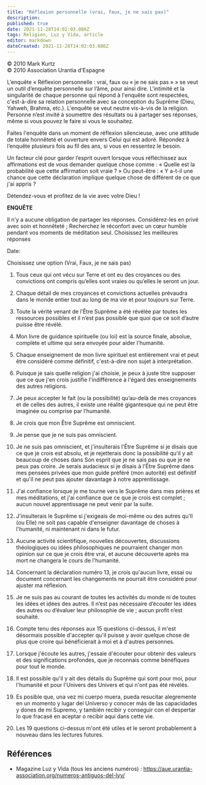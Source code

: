 ```yaml
---
title: "Réflexion personnelle (vrai, faux, je ne sais pas)"
description: 
published: true
date: 2021-11-28T14:02:03.086Z
tags: Religion, Luz y Vida, article
editor: markdown
dateCreated: 2021-11-28T14:02:03.086Z
---
```


<p class="v-card v-sheet theme--light gray lighten-3 px-2">© 2010 Mark Kurtz<br>© 2010 Association Urantia d'Espagne</p>


L’enquête « Réflexion personnelle : vrai, faux ou « je ne sais pas » » se veut un outil d’enquête personnelle sur l’âme, pour ainsi dire. L'intimité et la singularité de chaque personne qui répond à l'enquête sont respectées, c'est-à-dire sa relation personnelle avec sa conception du Suprême (Dieu, Yahweh, Brahma, etc.). L'enquête se veut neutre vis-à-vis de la religion. Personne n’est invité à soumettre des résultats ou à partager ses réponses, même si vous pouvez le faire si vous le souhaitez.

Faites l'enquête dans un moment de réflexion silencieuse, avec une attitude de totale honnêteté et ouverture envers Celui qui est adoré. Répondez à l’enquête plusieurs fois au fil des ans, si vous en ressentez le besoin.

Un facteur clé pour garder l’esprit ouvert lorsque vous réfléchissez aux affirmations est de vous demander quelque chose comme : « Quelle est la probabilité que cette affirmation soit vraie ? » Ou peut-être : « Y a-t-il une chance que cette déclaration implique quelque chose de différent de ce que j'ai appris ?

Détendez-vous et profitez de la vie avec votre Dieu !

**ENQUÊTE**

Il n’y a aucune obligation de partager les réponses. Considérez-les en privé avec soin et honnêteté ; Recherchez le réconfort avec un cœur humble pendant vos moments de méditation seul. Choisissez les meilleures réponses

Date:

Choisissez une option (Vrai, Faux, je ne sais pas)

1. Tous ceux qui ont vécu sur Terre et ont eu des croyances ou des convictions ont compris qu’elles sont vraies ou qu’elles le seront un jour.

2. Chaque détail de mes croyances et convictions actuelles prévaudra dans le monde entier tout au long de ma vie et pour toujours sur Terre.

3. Toute la vérité venant de l’Être Suprême a été révélée par toutes les ressources possibles et il n’est pas possible que quoi que ce soit d’autre puisse être révélé.

4. Mon livre de guidance spirituelle (ou loi) est la source finale, absolue, complète et ultime qui sera envoyée pour aider l'humanité.

5. Chaque enseignement de mon livre spirituel est entièrement vrai et peut être considéré comme définitif, c'est-à-dire non sujet à interprétation.

6. Puisque je sais quelle religion j'ai choisie, je peux à juste titre supposer que ce que j'en crois justifie l'indifférence à l'égard des enseignements des autres religions.

7. Je peux accepter le fait (ou la possibilité) qu’au-delà de mes croyances et de celles des autres, il existe une réalité gigantesque qui ne peut être imaginée ou comprise par l’humanité.

8. Je crois que mon Être Suprême est omniscient.

9. Je pense que je ne suis pas omniscient.

10. Je ne suis pas omniscient, et j'insulterais l'Être Suprême si je disais que ce que je crois est absolu, et je rejetterais donc la possibilité qu'il y ait beaucoup de choses dans Son esprit que je ne sais pas ou que je ne peux pas croire. Je serais audacieux si je disais à l'Être Suprême dans mes pensées privées que mon guide préféré (mon autorité) est définitif et qu'il ne peut pas ajouter davantage à notre apprentissage.

11. J'ai confiance lorsque je me tourne vers le Suprême dans mes prières et mes méditations, et j'ai confiance que ce que je crois est complet ; aucun nouvel apprentissage ne peut venir par la suite.

12. J'insulterais le Suprême si j'exigeais de moi-même ou des autres qu'Il (ou Elle) ne soit pas capable d'enseigner davantage de choses à l'humanité, ni maintenant ni dans le futur.

13. Aucune activité scientifique, nouvelles découvertes, discussions théologiques ou idées philosophiques ne pourraient changer mon opinion sur ce que je crois être vrai, et aucune découverte après ma mort ne changera le cours de l'humanité.

14. Concernant la déclaration numéro 13, je crois qu'aucun livre, essai ou document concernant les changements ne pourrait être considéré pour ajuster ma réflexion.

15. Je ne suis pas au courant de toutes les activités du monde ni de toutes les idées et idées des autres. Il n’est pas nécessaire d’écouter les idées des autres ou d’évaluer leur philosophie de vie ; aucun profit n’est souhaité.

16. Compte tenu des réponses aux 15 questions ci-dessus, il m'est désormais possible d'accepter qu'il puisse y avoir quelque chose de plus que croire qui bénéficierait à moi et à d'autres personnes.

17. Lorsque j'écoute les autres, j'essaie d'écouter pour obtenir des valeurs et des significations profondes, que je reconnais comme bénéfiques pour tout le monde.

18. Il est possible qu'il y ait des détails du Suprême qui sont pour moi, pour l'humanité et pour l'Univers des Univers et qui n'ont pas été révélés.

19. Es posible que, una vez mi cuerpo muera, pueda resucitar alegremente en un momento y lugar del Universo y conocer más de las capacidades y dones de mi Supremo, y también recibir y conseguir con el despertar lo que fracasé en aceptar o recibir aquí dans cette vie.

20. Les 19 questions ci-dessus m'ont été utiles et le seront probablement à nouveau dans les lectures futures.


## Références

- Magazine Luz y Vida (tous les anciens numéros) : https://aue.urantia-association.org/numeros-antiguos-del-lyv/

